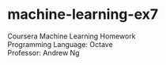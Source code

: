 # machine-learning-ex7 <br/>
Coursera Machine Learning Homework <br />
Programming Language: Octave <br />
Professor: Andrew Ng <br />
